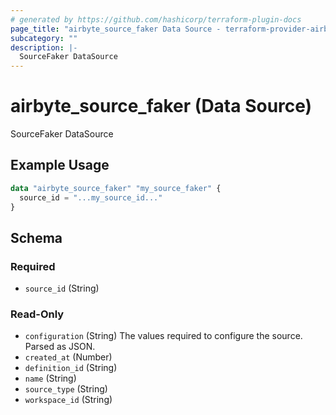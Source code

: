 ```yaml
---
# generated by https://github.com/hashicorp/terraform-plugin-docs
page_title: "airbyte_source_faker Data Source - terraform-provider-airbyte"
subcategory: ""
description: |-
  SourceFaker DataSource
---
```


# airbyte_source_faker (Data Source)

SourceFaker DataSource

## Example Usage

```terraform
data "airbyte_source_faker" "my_source_faker" {
  source_id = "...my_source_id..."
}
```

<!-- schema generated by tfplugindocs -->
## Schema

### Required

- `source_id` (String)

### Read-Only

- `configuration` (String) The values required to configure the source. Parsed as JSON.
- `created_at` (Number)
- `definition_id` (String)
- `name` (String)
- `source_type` (String)
- `workspace_id` (String)
